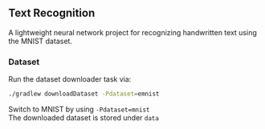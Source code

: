 ## Text Recognition
A lightweight neural network project for recognizing handwritten text using the MNIST dataset.

### Dataset
Run the dataset downloader task via:

```bash
./gradlew downloadDataset -Pdataset=emnist
```

Switch to MNIST by using `-Pdataset=mnist`  
The downloaded dataset is stored under `data`

